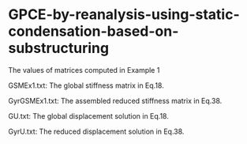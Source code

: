 # GPCE-by-reanalysis-using-static-condensation-based-on-substructuring
The values of matrices computed in Example 1 

GSMEx1.txt: The global stiffness matrix in Eq.18.  

GyrGSMEx1.txt: The assembled reduced stiffness matrix in Eq.38.

GU.txt: The global displacement solution in Eq.18.

GyrU.txt: The reduced displacement solution in Eq.38. 
